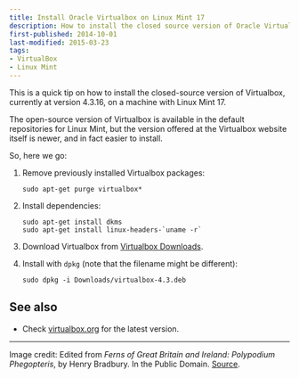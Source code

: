 ```yaml
---
title: Install Oracle Virtualbox on Linux Mint 17
description: How to install the closed source version of Oracle Virtualbox on Linux Mint 17
first-published: 2014-10-01
last-modified: 2015-03-23
tags:
- VirtualBox
- Linux Mint
---
```


This is a quick tip on how to install the closed-source version of Virtualbox, currently at version 4.3.16, on a
machine with Linux Mint 17.

<!-- read more -->

The open-source version of Virtualbox is available in the default repositories for Linux Mint, but the version offered
at the Virtualbox website itself is newer, and in fact easier to install.

So, here we go:

1.  Remove previously installed Virtualbox packages:

        sudo apt-get purge virtualbox*

2.  Install dependencies:

        sudo apt-get install dkms
        sudo apt-get install linux-headers-`uname -r`

3.  Download Virtualbox from [Virtualbox Downloads](https://www.virtualbox.org/wiki/Linux_Downloads).

4.  Install with `dpkg` (note that the filename might be different): 

        sudo dpkg -i Downloads/virtualbox-4.3.deb

See also
--------

*   Check [virtualbox.org](https://www.virtualbox.org/) for the latest version.

<hr>

Image credit: Edited from *Ferns of Great Britain and Ireland: Polypodium Phegopteris*, by Henry Bradbury. In the
Public Domain. [Source](https://archive.org/details/clevelandart-1993.45-ferns-of-great-brita).
